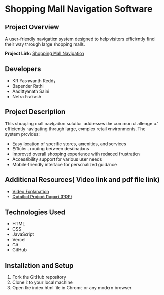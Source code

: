 # Shopping Mall Navigation Software

## Project Overview
A user-friendly navigation system designed to help visitors efficiently find their way through large shopping malls.

**Project Link:** [Shopping Mall Navigation](https://shopping-mall-navigation.vercel.app/)

## Developers
- KR Yashwanth Reddy
- Bapender Rathi
- Aadittyanath Saini
- Netra Prakash

## Project Description
This shopping mall navigation solution addresses the common challenge of efficiently navigating through large, complex retail environments. The system provides:

- Easy location of specific stores, amenities, and services
- Efficient routing between destinations
- Improved overall shopping experience with reduced frustration
- Accessibility support for various user needs
- Mobile-friendly interface for personalized guidance

## Additional Resources( Video link and pdf file link)
- [Video Explanation](https://drive.google.com/file/d/1ylRWE3YsOvNs4TgRTlNUAr0XqmLT0Nz8/view?usp=drive_link)
- [Detailed Project Report (PDF)](https://drive.google.com/file/d/143ERYIdA97N-5uj_RAs5-pBg2DdO_k_x/view?usp=drive_link)

## Technologies Used
- HTML
- CSS
- JavaScript
- Vercel
- Git
- GitHub

## Installation and Setup
1. Fork the GitHub repository
2. Clone it to your local machine
3. Open the index.html file in Chrome or any modern browser

